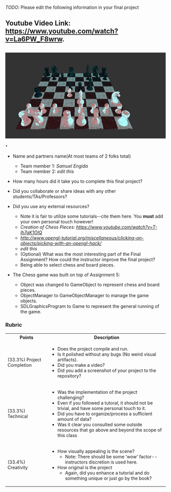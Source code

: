*TODO*: Please edit the following information in your final project

## Youtube Video Link: https://www.youtube.com/watch?v=La6PW_F8wrw.

## ![Chess Game](/images/Chess_Game_Image.JPG).


* Name and partners name(At most teams of 2 folks total)
  * Team member 1: *Samuel Engida*
  * Team member 2: *edit this*
* How many hours did it take you to complete this final project? 
* Did you collaborate or share ideas with any other students/TAs/Professors?
* Did you use any external resources? 
  * Note it is fair to utilize some tutorials--cite them here. You **must** add your own personal touch however!
  * *Creation of Chess Pieces: https://www.youtube.com/watch?v=T-lh7gK1OIQ*
  * *http://www.opengl-tutorial.org/miscellaneous/clicking-on-objects/picking-with-an-opengl-hack/*
  * *edit this*
  * (Optional) What was the most interesting part of the Final Assignment? How could the instructor improve the final project?
  * Being able to select chess and board pieces.

* The Chess game was built on top of Assignment 5:
  * Object was changed to GameObject to represent chess and board pieces.
  * ObjectManager to GameObjectManager to manage the game objects.
  * SDLGraphicsProgram to Game to represent the general running of the game.

### Rubric

<table>
  <tbody>
    <tr>
      <th>Points</th>
      <th align="center">Description</th>
    </tr>
    <tr>
      <td>(33.3%) Project Completion</td>
     <td align="left"><ul><li>Does the project compile and run.</li><li>Is it polished without any bugs (No weird visual artifacts).</li><li>Did you make a video?</li><li>Did you add a screenshot of your project to the repository?</li></ul></td>
    </tr>
    <tr>
      <td>(33.3%) Technical</td>
      <td align="left"><ul><li>Was the implementation of the project challenging?</li><li>Even if you followed a tutoral, it should not be trivial, and have some personal touch to it.</li><li>Did you have to organize/process a sufficient amount of data?</li><li>Was it clear you consulted some outside resources that go above and beyond the scope of this class</li></ul></td>
    </tr>
    <tr>
      <td>(33.4%) Creativity</td>
      <td align="left"><ul><li>How visually appealing is the scene?<ul><li>Note: There should be some 'wow' factor--instructors discretion is used here.</li></ul></li><li>How original is the project<ul><li>Again, did you enhance a tutorial and do something unique or just go by the book?</li></ul></li></ul></td>
    </tr>
  </tbody>
</table>
